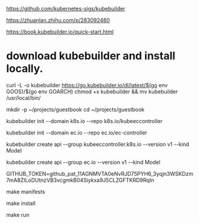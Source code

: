 https://github.com/kubernetes-sigs/kubebuilder

https://zhuanlan.zhihu.com/p/283092480

https://book.kubebuilder.io/quick-start.html

# download kubebuilder and install locally.
curl -L -o kubebuilder https://go.kubebuilder.io/dl/latest/$(go env GOOS)/$(go env GOARCH)
chmod +x kubebuilder && mv kubebuilder /usr/local/bin/


mkdir -p ~/projects/guestbook
cd ~/projects/guestbook

kubebuilder init --domain k8s.io --repo k8s.io/kubeeccontroller

kubebuilder init --domain ec.io --repo ec.io/ec-controller

kubebuilder create api --group kubeeccontroller.k8s.io --version v1 --kind Model

kubebuilder create api --group ec.io --version v1 --kind Model

GITHUB_TOKEN=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

make manifests


make install


make run
